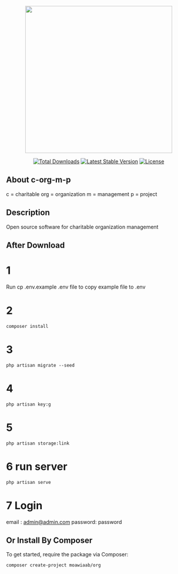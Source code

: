 <p align="center"><a href="https://laravel.com" target="_blank"><img src="https://raw.githubusercontent.com/laravel/art/master/logo-lockup/5%20SVG/2%20CMYK/1%20Full%20Color/laravel-logolockup-cmyk-red.svg" width="400"></a></p>

<p align="center">
<a href="https://packagist.org/packages/moawiaab/org"><img src="https://img.shields.io/packagist/dt/moawiaab/org" alt="Total Downloads"></a>
<a href="https://packagist.org/packages/moawiaab/org"><img src="https://img.shields.io/packagist/v/moawiaab/org" alt="Latest Stable Version"></a>
<a href="https://packagist.org/packages/moawiaab/org"><img src="https://img.shields.io/packagist/l/moawiaab/org" alt="License"></a>
</p>

## About c-org-m-p

c = charitable
org = organization
m = management
p = project

## Description 
 Open source software for charitable organization management

## After Download
# 1
Run cp .env.example .env file to copy example file to .env
# 2
 ```
composer install
```
# 3
```
php artisan migrate --seed
```
# 4
```
php artisan key:g
```
# 5 

```
php artisan storage:link
```
# 6 run server
```
php artisan serve
```

# 7 Login
email : admin@admin.com
password: password


## Or Install By Composer

To get started, require the package via Composer:

```
composer create-project moawiaab/org
```